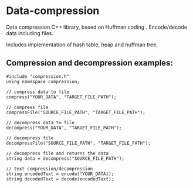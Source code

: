 # Data-compression

Data compression C++ library, based on Huffman coding . Encode/decode data including files.

Includes implementation of hash table, heap and huffman tree.

## Compression and decompression examples:

```
#include "compression.h"
using namespace compression;

// compress data to file
compress("YOUR_DATA", "TARGET_FILE_PATH");

// compress file
compressFile("SOURCE_FILE_PATH", "TARGET_FILE_PATH");

// decompress data to file
decompress("YOUR_DATA", "TARGET_FILE_PATH");

// decompress file
decompressFile("SOURCE_FILE_PATH", "TARGET_FILE_PATH");

// decompress file and returns the data
string data = decompress("SOURCE_FILE_PATH");

// text compression/decompression
string encodedText = encode("YOUR_DATA]);
string decodedText = decode(encodedText);
```
